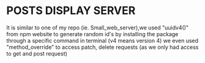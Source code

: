# POSTS DISPLAY SERVER
It is similar to one of my repo (ie. Small_web_server),we used "uuidv4()" from npm website to generate random id's by installing the package through a specific command in terminal (v4 means version 4) 
we even used "method_override" to access patch, delete requests (as we only had access to get and post request)

